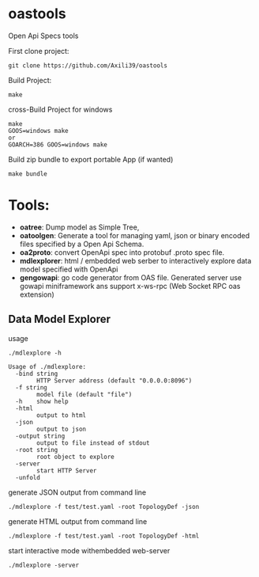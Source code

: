 oastools
==========

Open Api Specs tools

First clone project:
```
git clone https://github.com/Axili39/oastools
```

Build Project:
```
make
```

cross-Build Project for windows
```
make
GOOS=windows make
or 
GOARCH=386 GOOS=windows make
```

Build zip bundle to export portable App (if wanted)
```
make bundle
```
Tools:
======
* **oatree**: Dump model as Simple Tree,
* **oatoolgen**: Generate a tool for managing yaml, json or binary encoded files specified by a Open Api Schema.
* **oa2proto**: convert OpenApi spec into protobuf .proto spec file.
* **mdlexplorer**: html / embedded web serber to interactively explore data model specified with OpenApi
* **gengowapi**: go code generator from OAS file. Generated server use gowapi miniframework ans support x-ws-rpc (Web Socket RPC oas extension)

Data Model Explorer
-------------------
usage
```
./mdlexplore -h

Usage of ./mdlexplore:
  -bind string
    	HTTP Server address (default "0.0.0.0:8096")
  -f string
    	model file (default "file")
  -h	show help
  -html
    	output to html
  -json
    	output to json
  -output string
    	output to file instead of stdout
  -root string
    	root object to explore
  -server
    	start HTTP Server
  -unfold
```

generate JSON output from command line 
```
./mdlexplore -f test/test.yaml -root TopologyDef -json
```

generate HTML output from command line 
```
./mdlexplore -f test/test.yaml -root TopologyDef -html
```

start interactive mode withembedded web-server
```
./mdlexplore -server
```


